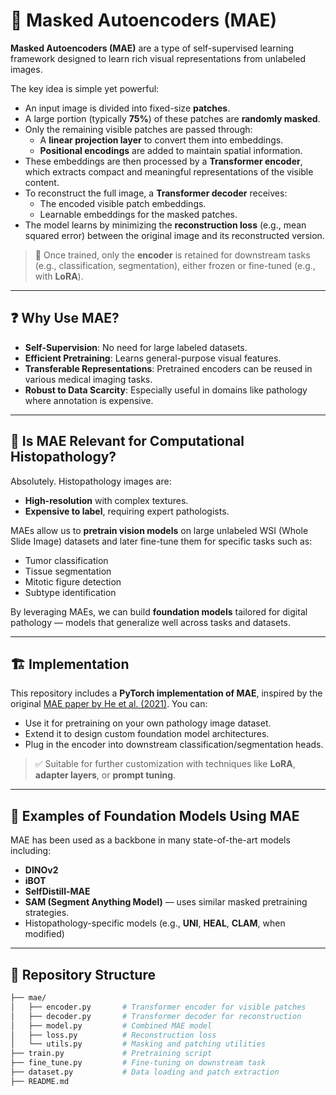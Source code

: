 # 🔬 Masked Autoencoders (MAE)

**Masked Autoencoders (MAE)** are a type of self-supervised learning framework designed to learn rich visual representations from unlabeled images.

The key idea is simple yet powerful:
- An input image is divided into fixed-size **patches**.
- A large portion (typically **75%**) of these patches are **randomly masked**.
- Only the remaining visible patches are passed through:
  - A **linear projection layer** to convert them into embeddings.
  - **Positional encodings** are added to maintain spatial information.
- These embeddings are then processed by a **Transformer encoder**, which extracts compact and meaningful representations of the visible content.
- To reconstruct the full image, a **Transformer decoder** receives:
  - The encoded visible patch embeddings.
  - Learnable embeddings for the masked patches.
- The model learns by minimizing the **reconstruction loss** (e.g., mean squared error) between the original image and its reconstructed version.

> 🔁 Once trained, only the **encoder** is retained for downstream tasks (e.g., classification, segmentation), either frozen or fine-tuned (e.g., with **LoRA**).

---

## ❓ Why Use MAE?

- **Self-Supervision**: No need for large labeled datasets.
- **Efficient Pretraining**: Learns general-purpose visual features.
- **Transferable Representations**: Pretrained encoders can be reused in various medical imaging tasks.
- **Robust to Data Scarcity**: Especially useful in domains like pathology where annotation is expensive.

---

## 🧬 Is MAE Relevant for Computational Histopathology?

Absolutely. Histopathology images are:
- **High-resolution** with complex textures.
- **Expensive to label**, requiring expert pathologists.

MAEs allow us to **pretrain vision models** on large unlabeled WSI (Whole Slide Image) datasets and later fine-tune them for specific tasks such as:
- Tumor classification
- Tissue segmentation
- Mitotic figure detection
- Subtype identification

By leveraging MAEs, we can build **foundation models** tailored for digital pathology — models that generalize well across tasks and datasets.

---

## 🏗️ Implementation

This repository includes a **PyTorch implementation of MAE**, inspired by the original [MAE paper by He et al. (2021)](https://arxiv.org/abs/2111.06377). You can:

- Use it for pretraining on your own pathology image dataset.
- Extend it to design custom foundation model architectures.
- Plug in the encoder into downstream classification/segmentation heads.

> ✅ Suitable for further customization with techniques like **LoRA**, **adapter layers**, or **prompt tuning**.

---

## 🧪 Examples of Foundation Models Using MAE

MAE has been used as a backbone in many state-of-the-art models including:
- **DINOv2**
- **iBOT**
- **SelfDistill-MAE**
- **SAM (Segment Anything Model)** — uses similar masked pretraining strategies.
- Histopathology-specific models (e.g., **UNI**, **HEAL**, **CLAM**, when modified)

---

## 📁 Repository Structure

```bash
├── mae/
│   ├── encoder.py       # Transformer encoder for visible patches
│   ├── decoder.py       # Transformer decoder for reconstruction
│   ├── model.py         # Combined MAE model
│   ├── loss.py          # Reconstruction loss
│   └── utils.py         # Masking and patching utilities
├── train.py             # Pretraining script
├── fine_tune.py         # Fine-tuning on downstream task
├── dataset.py           # Data loading and patch extraction
├── README.md
